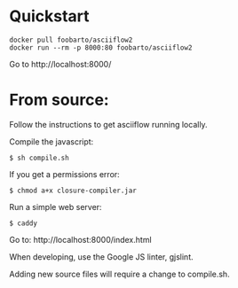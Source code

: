 Quickstart
===========

    docker pull foobarto/asciiflow2
    docker run --rm -p 8000:80 foobarto/asciiflow2

Go to http://localhost:8000/

From source:
===========

Follow the instructions to get asciiflow running locally.

Compile the javascript:

    $ sh compile.sh

If you get a permissions error:

    $ chmod a+x closure-compiler.jar

Run a simple web server:

    $ caddy

Go to: http://localhost:8000/index.html

When developing, use the Google JS linter, gjslint.

Adding new source files will require a change to compile.sh.
